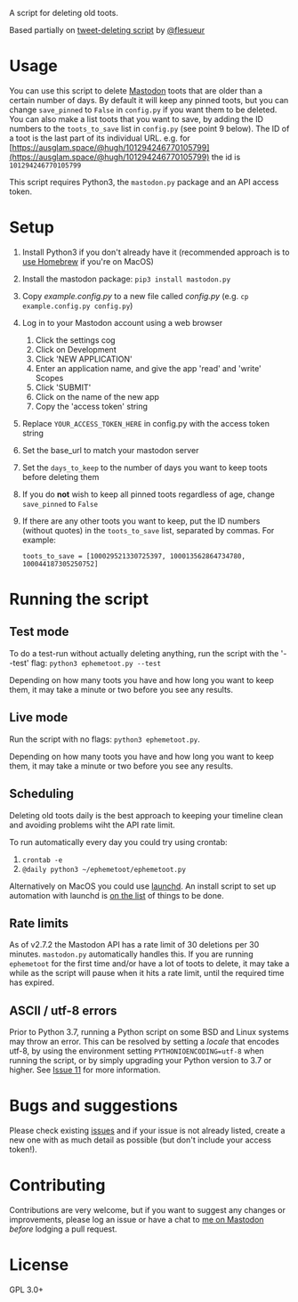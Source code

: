 A script for deleting old toots.

Based partially on [tweet-deleting script](https://gist.github.com/flesueur/bcb2d9185b64c5191915d860ad19f23f) by [@flesueur](https://github.com/flesueur)

# Usage

You can use this script to delete [Mastodon](https://github.com/tootsuite/mastodon) toots that are older than a certain number of days. By default it will keep any pinned toots, but you can change `save_pinned` to `False` in `config.py` if you want them to be deleted. You can also make a list toots that you want to save, by adding the ID numbers to the `toots_to_save` list in `config.py` (see point 9 below). The ID of a toot is the last part of its individual URL. e.g. for [https://ausglam.space/@hugh/101294246770105799](https://ausglam.space/@hugh/101294246770105799) the id is `101294246770105799`

This script requires Python3, the `mastodon.py` package and an API access token.

# Setup

1. Install Python3 if you don't already have it (recommended approach is to [use Homebrew](https://docs.brew.sh/Homebrew-and-Python) if you're on MacOS)
2. Install the mastodon package: `pip3 install mastodon.py`
3. Copy _example.config.py_ to a new file called _config.py_ (e.g. `cp example.config.py config.py`)
4. Log in to your Mastodon account using a web browser
    1. Click the settings cog
    2. Click on Development
    3. Click 'NEW APPLICATION'
    4. Enter an application name, and give the app 'read' and 'write' Scopes
    5. Click 'SUBMIT'
    6. Click on the name of the new app
    7. Copy the 'access token' string
5. Replace `YOUR_ACCESS_TOKEN_HERE` in config.py with the access token string
6. Set the base_url to match your mastodon server
7. Set the `days_to_keep` to the number of days you want to keep toots before deleting them
8. If you do **not** wish to keep all pinned toots regardless of age, change `save_pinned` to `False`
9. If there are any other toots you want to keep, put the ID numbers (without quotes) in the `toots_to_save` list, separated by commas. For example:

   `toots_to_save = [100029521330725397, 100013562864734780, 100044187305250752]`

# Running the script

## Test mode

To do a test-run without actually deleting anything, run the script with the '--test' flag: `python3 ephemetoot.py --test`

Depending on how many toots you have and how long you want to keep them, it may take a minute or two before you see any results.

## Live mode

Run the script with no flags: `python3 ephemetoot.py`.

Depending on how many toots you have and how long you want to keep them, it may take a minute or two before you see any results.

## Scheduling

Deleting old toots daily is the best approach to keeping your timeline clean and avoiding problems wiht the API rate limit.

To run automatically every day you could try using crontab:

  1. `crontab -e`
  2. `@daily python3 ~/ephemetoot/ephemetoot.py`

Alternatively on MacOS you could use [launchd](https://www.launchd.info/). An install script to set up automation with launchd is [on the list](https://github.com/hughrun/ephemetoot/issues/5) of things to be done.

## Rate limits

As of v2.7.2 the Mastodon API has a rate limit of 30 deletions per 30 minutes. `mastodon.py` automatically handles this. If you are running `ephemetoot` for the first time and/or have a lot of toots to delete, it may take a while as the script will pause when it hits a rate limit, until the required time has expired.

## ASCII / utf-8 errors

Prior to Python 3.7, running a Python script on some BSD and Linux systems may throw an error. This can be resolved by setting a _locale_ that encodes utf-8, by using the environment setting `PYTHONIOENCODING=utf-8` when running the script, or by simply upgrading your Python version to 3.7 or higher. See [Issue 11](https://github.com/hughrun/ephemetoot/issues/11) for more information.  

# Bugs and suggestions

Please check existing [issues](https://github.com/hughrun/ephemetoot/issues) and if your issue is not already listed, create a new one with as much detail as possible (but don't include your access token!).

# Contributing

Contributions are very welcome, but if you want to suggest any changes or improvements, please log an issue or have a chat to [me on Mastodon](https://ausglam.space/@hugh) _before_ lodging a pull request.

# License

GPL 3.0+
